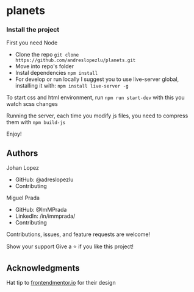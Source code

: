 # planets

### Install the project
First you need Node

- Clone the repo `git clone https://github.com/andreslopezlu/planets.git`
- Move into repo's folder
- Instal dependencies `npm install`
- For develop or run locally I suggest you to use live-server global, installing it with: `npm install live-server -g`

To start css and html environment, run `npm run start-dev` with this you watch scss changes

Running the server, each time you modify js files, you need to compress them with `npm build-js`

Enjoy!

## Authors
Johan Lopez

- GitHub: @adreslopezlu
- Contributing

Miguel Prada

- GitHub: @ImMPrada
- LinkedIn: /in/immprada/
- Contributing

Contributions, issues, and feature requests are welcome!

Show your support
Give a ⭐️ if you like this project!

## Acknowledgments
Hat tip to [frontendmentor.io](https://www.frontendmentor.io/home) for their design

